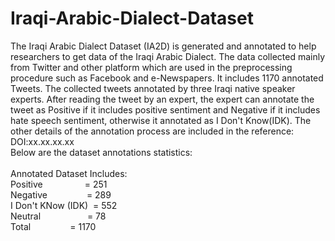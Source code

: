 # Iraqi-Arabic-Dialect-Dataset
The Iraqi Arabic Dialect Dataset (IA2D) is generated and annotated to help researchers to get data of the Iraqi Arabic Dialect. The data collected mainly from Twitter and other platform which are used in the preprocessing procedure such as Facebook and e-Newspapers. It includes 1170 annotated Tweets.
The collected tweets annotated by three Iraqi native speaker experts. After reading the tweet by an expert, the expert can annotate the tweet as Positive if it includes positive sentiment and Negative if it includes hate speech sentiment, otherwise it annotated as I Don't Know(IDK). The other details of the annotation process are included in the reference: DOI:xx.xx.xx.xx <br>
Below are the dataset annotations statistics: <br><br>
Annotated Dataset Includes: <br>
Positive &nbsp;&nbsp;&nbsp;&nbsp;&nbsp;&nbsp;&nbsp;&nbsp;&nbsp;&nbsp;&nbsp; &nbsp;&nbsp;&nbsp;        = 251<br>
Negative    &nbsp;&nbsp;&nbsp;&nbsp;&nbsp;&nbsp;&nbsp;&nbsp;&nbsp;&nbsp;&nbsp; &nbsp;&nbsp;      = 289<br>
I Don't KNow (IDK) &nbsp;= 552<br>
Neutral &nbsp;&nbsp;&nbsp;&nbsp;&nbsp;&nbsp;&nbsp;&nbsp;&nbsp;&nbsp;&nbsp;  &nbsp;   &nbsp;&nbsp;&nbsp;     = 78<br>
Total       &nbsp;&nbsp;&nbsp;&nbsp;&nbsp;&nbsp;&nbsp;&nbsp;&nbsp; &nbsp;&nbsp;&nbsp;&nbsp;      = 1170<br>
